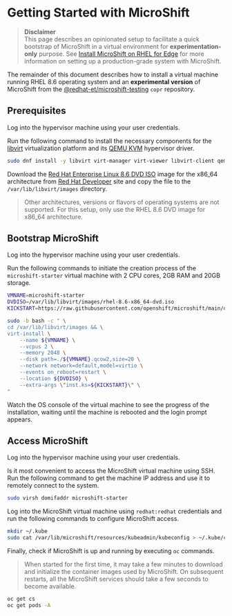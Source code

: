 # Getting Started with MicroShift

> **Disclaimer**<br>
> This page describes an opinionated setup to facilitate a quick bootstrap of MicroShift in a virtual environment for **experimentation-only** purpose.
> See [Install MicroShift on RHEL for Edge](./docs/rhel4edge_iso.md) for more information on setting up a production-grade system with MicroShift.

The remainder of this document describes how to install a virtual machine running RHEL 8.6 operating system and an **experimental version** of MicroShift from the [@redhat-et/microshift-testing](https://copr.fedorainfracloud.org/coprs/g/redhat-et/microshift-testing) `copr` repository.

## Prerequisites

Log into the hypervisor machine using your user credentials.

Run the following command to install the necessary components for the [libvirt](https://libvirt.org/) virtualization platform and its [QEMU KVM](https://libvirt.org/drvqemu.html) hypervisor driver.

```bash
sudo dnf install -y libvirt virt-manager virt-viewer libvirt-client qemu-kvm qemu-img
```

Download the [Red Hat Enterprise Linux 8.6 DVD ISO](https://developers.redhat.com/content-gateway/file/rhel-8.6-x86_64-dvd.iso) image for the x86_64 architecture from [Red Hat Developer](https://developers.redhat.com/products/rhel/download) site and copy the file to the `/var/lib/libvirt/images` directory.
> Other architectures, versions or flavors of operating systems are not supported. For this setup, only use the RHEL 8.6 DVD image for x86_64 architecture.

## Bootstrap MicroShift

Log into the hypervisor machine using your user credentials.

Run the following commands to initiate the creation process of the `microshift-starter` virtual machine with 2 CPU cores, 2GB RAM and 20GB storage.

```bash
VMNAME=microshift-starter
DVDISO=/var/lib/libvirt/images/rhel-8.6-x86_64-dvd.iso
KICKSTART=https://raw.githubusercontent.com/openshift/microshift/main/docs/config/microshift-starter.ks

sudo -b bash -c " \
cd /var/lib/libvirt/images && \
virt-install \
    --name ${VMNAME} \
    --vcpus 2 \
    --memory 2048 \
    --disk path=./${VMNAME}.qcow2,size=20 \
    --network network=default,model=virtio \
    --events on_reboot=restart \
    --location ${DVDISO} \
    --extra-args \"inst.ks=${KICKSTART}\" \
"
```

Watch the OS console of the virtual machine to see the progress of the installation, waiting until the machine is rebooted and the login prompt appears.

## Access MicroShift

Log into the hypervisor machine using your user credentials.

Is it most convenient to access the MicroShift virtual machine using SSH. Run the following command to get the machine IP address and use it to remotely connect to the system.

```bash
sudo virsh domifaddr microshift-starter
```

Log into the MicroShift virtual machine using `redhat:redhat` credentials and run the following commands to configure MicroShift access.

```bash
mkdir ~/.kube
sudo cat /var/lib/microshift/resources/kubeadmin/kubeconfig > ~/.kube/config
```

Finally, check if MicroShift is up and running by executing `oc` commands.
> When started for the first time, it may take a few minutes to download and initialize the container images used by MicroShift. On subsequent restarts, all the MicroShift services should take a few seconds to become available.

```bash
oc get cs
oc get pods -A
```
